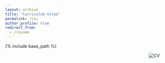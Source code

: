 ```yaml
---
layout: archive
title: "Curriculum Vitae"
permalink: /cv/
author_profile: true
redirect_from:
  - /resume
---
```


{% include base_path %}

<a target="_blank" href="https://msiebert1.github.io/files/Matthew_Siebert_CV.pdf">
  <img src="https://msiebert1.github.io/images/siebert_CV_img.png" alt="CV" class="thumb" align="right">
</a>